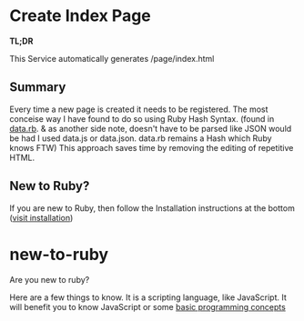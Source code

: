 # Create Index Page

**TL;DR**

This Service automatically generates /page/index.html

## Summary

Every time a new page is created it needs to be registered. The most conceise way I have found to do so using Ruby Hash Syntax. (found in [data.rb](./data.rb). & as another side note, doesn't have to be parsed like JSON would be had I used data.js or data.json. data.rb remains a Hash which Ruby knows  FTW) This approach saves time by removing the editing of  repetitive HTML.

## New to Ruby?

If you are new to Ruby, then follow the Installation instructions at the bottom ([visit installation](#new-to-ruby))

# new-to-ruby

Are you new to ruby?

Here are a few things to know. It is a scripting language, like JavaScript. It will benefit you to know JavaScript or some [basic programming concepts](/page/code/basic-programming-concepts)
